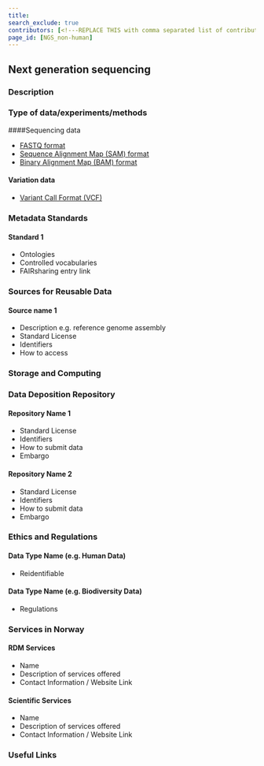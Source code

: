 ```yaml
---
title: 
search_exclude: true
contributors: [<!---REPLACE THIS with comma separated list of contributors--->]
page_id: [NGS_non-human]
---
```


## Next generation sequencing

### Description

### Type of data/experiments/methods
<!---When mentioning file format, it would be useful to mention format type -->

####Sequencing data
- [FASTQ format](https://fairsharing.org/bsg-s000229)
- [Sequence Alignment Map (SAM) format](https://fairsharing.org/bsg-s000261)
- [Binary Alignment Map (BAM) format](https://fairsharing.org/bsg-s000210)

#### Variation data
- [Variant Call Format (VCF)](https://fairsharing.org/bsg-s000270)

### Metadata Standards
#### Standard 1
- Ontologies
- Controlled vocabularies
- FAIRsharing entry link

### Sources for Reusable Data
#### Source name 1 
- Description e.g. reference genome assembly
- Standard License
- Identifiers
- How to access

### Storage and Computing
<!--Add information about e.g. NeLS-->

### Data Deposition Repository

#### Repository Name 1
- Standard License
- Identifiers
- How to submit data
- Embargo

#### Repository Name 2
- Standard License
- Identifiers
- How to submit data
- Embargo

### Ethics and Regulations
<!--Add information about laws and policies in Norway for relevant data types-->
#### Data Type Name (e.g. Human Data) 
- Reidentifiable

#### Data Type Name (e.g. Biodiversity Data) 
- Regulations

### Services in Norway
<!--Add one line description-->
#### RDM Services
- Name
- Description of services offered
- Contact Information / Website Link

#### Scientific Services
- Name
- Description of services offered
- Contact Information / Website Link

### Useful Links
<!--Add a list of relevant external/global tools-->
